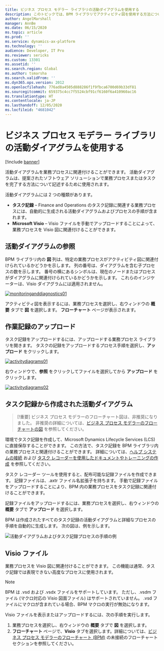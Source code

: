 ```yaml
---
title: ビジネス プロセス モデラー ライブラリの活動ダイアグラムを使用する
description: このトピックでは、BPM ライブラリでアクティビティ図を使用する方法について説明します。
author: AngelMarshall
manager: AnnBe
ms.date: 06/15/2020
ms.topic: article
ms.prod: ''
ms.service: dynamics-ax-platform
ms.technology: ''
audience: Developer, IT Pro
ms.reviewer: sericks
ms.custom: 13301
ms.assetid: ''
ms.search.region: Global
ms.author: tsmarsha
ms.search.validFrom: ''
ms.dyn365.ops.version: 2012
ms.openlocfilehash: 776ad8a4505d888286f1f9fbca6700d69b33df81
ms.sourcegitcommit: 659375c4cc7f5524cbf91cf6160f6a410960ac16
ms.translationtype: HT
ms.contentlocale: ja-JP
ms.lasthandoff: 12/05/2020
ms.locfileid: "4681042"
---
```

# <a name="work-with-activity-diagrams-in-business-process-modeler-libraries"></a>ビジネス プロセス モデラー ライブラリの活動ダイアグラムを使用する

[!include [banner](../includes/banner.md)]

活動ダイアグラムを業務プロセスに関連付けることができます。 活動ダイアグラムは、提案されたソフトウェア ソリューションで業務プロセスまたはタスクを完了する方法について記述するために使用されます。

活動ダイアグラムには 2 つの種類があります。

- **タスク記録** – Finance and Operations のタスク記録に関連する業務プロセスには、自動的に生成される活動ダイアグラムおよびプロセスの手順が含まれます。
- **Microsoft Visio** – Visio ファイルを手動でアップロードすることによって、業務プロセスを Visio 図に関連付けることができます。


## <a name="browse-activity-diagrams"></a>活動ダイアグラムの参照
BPM ライブラリ内の **図** 列は、特定の業務プロセスがアクティビティ図に関連付けられているかどうかを示します。 列の番号は、ダイアグラムを含む子プロセスの数を示します。 番号の横にあるシンボルは、現在のノードまたはプロセスがダイアグラムに関連付けられているかどうかを示します。 これらのインジケーターは、Visio ダイアグラムには適用されません。

[![monitoringanddiagnostics01](./media/browse_activity_diagrams.JPG)](./media/browse_activity_diagrams.JPG)

アクティビティ図を表示するには、業務プロセスを選択し、右ウィンドウの **概要** タブで **図** を選択します。 **フローチャート** ページが表示されます。 


## <a name="upload-task-recording"></a>作業記録のアップロード
タスク記録をアップロードするには、アップロードする業務プロセス ライブラリを開きます。 タスクの記録をアップロードするプロセス手順を選択し、**アップロード** をクリックします。

[![activitydiagrams01](./media/activity_diagrams_01.jpg)](./media/activity_diagrams_01.jpg)


右ウィンドウで、**参照** をクリックしてファイルを選択してから **アップロード** をクリックします。

[![activitydiagrams02](./media/activity_diagrams_02.jpg)](./media/activity_diagrams_02.jpg)


## <a name="activity-diagrams-that-are-created-from-task-recordings"></a>タスク記録から作成された活動ダイアグラム

> [!重要] ビジネス プロセス モデラーのフローチャート図は、非推奨になりました。 非推奨の詳細については、[ビジネス プロセス モデラーのフローチャートの図](removed-deprecated-features.md#flowchart-diagrams-in-business-process-modeler) を参照してください。

環境でタスク記録を作成して、Microsoft Dynamics Lifecycle Services (LCS) に直接保存することができます。 この方法で、タスク記録を BPM ライブラリ内の業務プロセスと関連付けることができます。 詳細については、[ヘルプ システムの接続](../../fin-ops/get-started/help-connect.md) および [タスク レコーダーを使用したドキュメントやトレーニングの作成](../user-interface/task-recorder-training-docs.md) を参照してください。

タスク レコーダー ツールを使用すると、配布可能な記録ファイルを作成できます。 記録ファイルは、.axtr ファイル名拡張子を持ちます。 手動で記録ファイルをアップロードすることにより、BPM 内の業務プロセスをタスク記録に関連付けることができます。 

記録ファイルをアップロードするには、業務プロセスを選択し、右ウィンドウの **概要** タブで **アップロード** を選択します。

BPM は作成されたすべてのタスク記録の活動ダイアグラムと詳細なプロセスの手順を自動的に生成します。 次の図は、例を示します。

![活動ダイアグラムおよびタスク記録プロセスの手順の例](./media/NEWBPM_BlogPost17-1024x483.png "活動ダイアグラムおよびタスク記録プロセスの手順の例")


## <a name="visio-files"></a>Visio ファイル
業務プロセスを Visio 図に関連付けることができます。 この機能は通常、タスク記録では表現できない高度なプロセスに使用されます。

> [!Note]
> BPM は .vsd および .vsdx ファイルをサポートしています。 ただし、.vsdm ファイル (マクロ対応の Visio 図面ファイル) はサポートされていません。 .vsd ファイルにマクロが含まれている場合、BPM マクロの実行が無効になります。

Visio ファイルを表示またはアップロードするには、次の手順を実行します。

1. 業務プロセスを選択し、右ウィンドウの **概要** タブで **図** を選択します。
2. **フローチャート** ページで、**Visio** タブを選択します。詳細については、[ビジネス プロセス モデラーのフローチャート (BPM)](flowcharts-business-process-modeler.md) の未接続のフローチャート セクションを参照してください。


